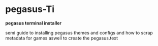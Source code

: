 # pegasus-Ti

**pegasus terminal installer**

semi guide to installing pegasus themes and configs and how to scrap metadata for games aswell to create the pegasus.text
